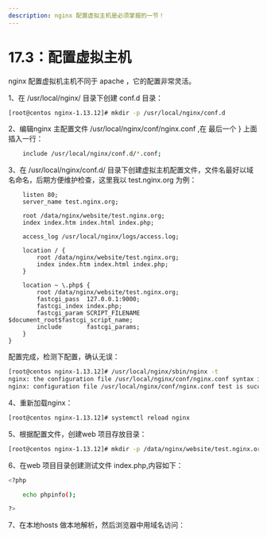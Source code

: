 ```yaml
---
description: nginx 配置虚拟主机是必须掌握的一节！
---
```


# 17.3：配置虚拟主机

nginx 配置虚拟机主机不同于 apache ，它的配置非常灵活。

1、在 /usr/local/nginx/ 目录下创建 conf.d 目录：

```bash
[root@centos nginx-1.13.12]# mkdir -p /usr/local/nginx/conf.d
```

2、编辑nginx 主配置文件 /usr/local/nginx/conf/nginx.conf ,在 最后一个 }  上面插入一行：

```bash
    include /usr/local/nginx/conf.d/*.conf;
```

3、在 /usr/local/nginx/conf.d/ 目录下创建虚拟主机配置文件，文件名最好以域名命名，后期方便维护检查，这里我以 test.nginx.org 为例：

```bashserver {
    listen 80;
    server_name test.nginx.org;

    root /data/nginx/website/test.nginx.org;
    index index.htm index.html index.php;

    access_log /usr/local/nginx/logs/access.log;

    location / {
        root /data/nginx/website/test.nginx.org;
        index index.htm index.html index.php;
    }

    location ~ \.php$ {
        root /data/nginx/website/test.nginx.org;
        fastcgi_pass  127.0.0.1:9000;
        fastcgi_index index.php;
        fastcgi_param SCRIPT_FILENAME $document_root$fastcgi_script_name;
        include       fastcgi_params;
    }
}
```

配置完成，检测下配置，确认无误：

```bash
[root@centos nginx-1.13.12]# /usr/local/nginx/sbin/nginx -t
nginx: the configuration file /usr/local/nginx/conf/nginx.conf syntax is ok
nginx: configuration file /usr/local/nginx/conf/nginx.conf test is successful
```

4、重新加载nginx：

```bash
[root@centos nginx-1.13.12]# systemctl reload nginx
```

5、根据配置文件，创建web 项目存放目录：

```bash
[root@centos nginx-1.13.12]# mkdir -p /data/nginx/website/test.nginx.org
```

6、在web 项目目录创建测试文件 index.php,内容如下：

```bash
<?php

    echo phpinfo();

?>
```

7、在本地hosts 做本地解析，然后浏览器中用域名访问：

